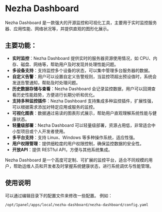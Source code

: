 # Nezha Dashboard

Nezha Dashboard 是一款强大的开源监控和可视化工具，主要用于实时监控服务器、应用性能、网络状况等，并提供直观的图形化展示。

## 主要功能：

- **实时监控**：Nezha Dashboard 提供实时的服务器资源使用情况，如 CPU、内存、磁盘、网络等，帮助用户及时发现并处理性能问题。
- **多设备支持**：支持监控多个设备的状态，可以集中管理多台服务器的数据。
- **自定义告警**：用户可以设置自定义告警规则，当监控项超出预设值时，系统会发送告警通知，帮助及时处理问题。
- **历史数据存储与查看**：Nezha Dashboard 会记录监控数据，用户可以回溯查看历史性能趋势，方便进行长期分析和优化。
- **支持多种监控插件**：Nezha Dashboard 支持集成多种监控插件，扩展性强，可以根据需求添加对特定应用或服务的监控。
- **可视化图表**：数据通过易读的图表形式展示，帮助用户直观理解系统性能与健康状态。
- **轻量级部署**：Nezha Dashboard 可以轻量级部署，资源占用低，非常适合中小型项目或个人开发者使用。
- **多平台支持**：支持 Linux、Windows 等多种操作系统，适应性强。
- **用户权限管理**：提供细粒度的用户权限控制，确保监控数据的安全性。
- **开放API**：提供 RESTful API，方便与其他系统集成。

Nezha Dashboard 是一个高度可定制、可扩展的监控平台，适合不同规模的用户，帮助运维人员和开发者及时掌握系统健康状态，进行系统调优与性能管理。

## 使用说明

可以通过编辑目录下的配置文件来修改一些配置。
例如：
```
/opt/1panel/apps/local/nezha-dashboard/nezha-dashboard/config.yaml
```